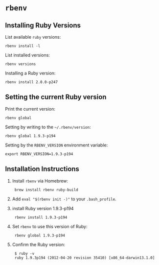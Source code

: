 # `rbenv`

## Installing Ruby Versions

List available `ruby` versions:

	rbenv install -l

List installed versions:

	rbenv versions

Installing a Ruby version:

	rbenv install 2.0.0-p247

## Setting the current Ruby version

Print the current version:

	rbenv global

Setting by writing to the `~/.rbenv/version`:

	rbenv global 1.9.3-p194

Setting by the `RBENV_VERSION` environment variable:

	export RBENV_VERSION=1.9.3-p194

## Installation Instructions

1. Install `rbenv` via Homebrew:

		brew install rbenv ruby-build

2. Add `eval "$(rbenv init -)"` to your `.bash_profile`.
3. install Ruby version 1.9.3-p194

		rbenv install 1.9.3-p194

4. Set `rbenv` to use this version of Ruby:

		rbenv global 1.9.3-p194

5. Confirm the Ruby version:

		$ ruby -v
		ruby 1.9.3p194 (2012-04-20 revision 35410) [x86_64-darwin13.1.0]
